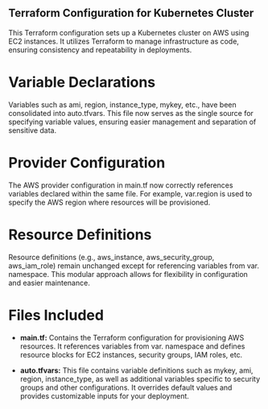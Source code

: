 ## Terraform Configuration for Kubernetes Cluster
This Terraform configuration sets up a Kubernetes cluster on AWS using EC2 instances. It utilizes Terraform to manage infrastructure as code, ensuring consistency and repeatability in deployments.

# Variable Declarations
Variables such as ami, region, instance_type, mykey, etc., have been consolidated into auto.tfvars. This file now serves as the single source for specifying variable values, ensuring easier management and separation of sensitive data.

# Provider Configuration
The AWS provider configuration in main.tf now correctly references variables declared within the same file. For example, var.region is used to specify the AWS region where resources will be provisioned.

# Resource Definitions
Resource definitions (e.g., aws_instance, aws_security_group, aws_iam_role) remain unchanged except for referencing variables from var. namespace. This modular approach allows for flexibility in configuration and easier maintenance. 

# Files Included 
- **main.tf:** Contains the Terraform configuration for provisioning AWS resources. It references variables from var. namespace and defines resource blocks for EC2 instances, security groups, IAM roles, etc.

- **auto.tfvars:** This file contains variable definitions such as mykey, ami, region, instance_type, as well as additional variables specific to security groups and other configurations. It overrides default values and provides customizable inputs for your deployment. 
